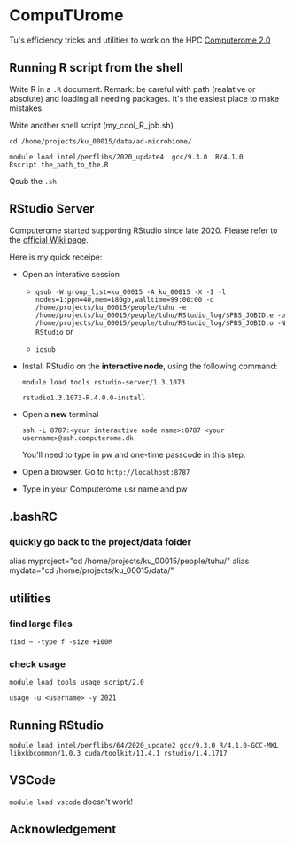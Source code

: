 # CompuTUrome

Tu's efficiency tricks and utilities to work on the HPC [Computerome 2.0](https://www.computerome.dk/display/C2W/Computerome+2.0+Wiki)

## Running R script from the shell

Write R in a `.R` document. Remark: be careful with path (realative or absolute) and loading all needing packages. It's the easiest place to make mistakes.

Write another shell script (my_cool_R_job.sh)

```
cd /home/projects/ku_00015/data/ad-microbiome/

module load intel/perflibs/2020_update4  gcc/9.3.0  R/4.1.0
Rscript the_path_to_the.R
```

Qsub the `.sh`

## RStudio Server

Computerome started supporting RStudio since late 2020. Please refer to the [official Wiki page](https://www.computerome.dk/display/C2W/Rstudio+Server).

Here is my quick receipe:

- Open an interative session
  
  - `qsub -W group_list=ku_00015 -A ku_00015 -X -I -l nodes=1:ppn=40,mem=180gb,walltime=99:00:00 -d /home/projects/ku_00015/people/tuhu -e /home/projects/ku_00015/people/tuhu/RStudio_log/$PBS_JOBID.e -o /home/projects/ku_00015/people/tuhu/RStudio_log/$PBS_JOBID.o -N RStudio` or

  - `iqsub`

- Install RStudio on the **interactive node**, using the following command:

    `module load tools rstudio-server/1.3.1073`
    
    `rstudio1.3.1073-R.4.0.0-install`

- Open a **new** terminal
  
  `ssh -L 8787:<your interactive node name>:8787 <your username>@ssh.computerome.dk`

  You'll need to type in pw and one-time passcode in this step.

- Open a browser. Go to `http://localhost:8787`
  
- Type in your Computerome usr name and pw

## .bashRC

### quickly go back to the project/data folder
alias myproject="cd /home/projects/ku_00015/people/tuhu/"
alias mydata="cd /home/projects/ku_00015/data/"

## utilities

### find large files

`find ~ -type f -size +100M`

### check usage
`module load tools usage_script/2.0`

`usage -u <username> -y 2021`

## Running RStudio
`module load intel/perflibs/64/2020_update2 gcc/9.3.0 R/4.1.0-GCC-MKL libxkbcommon/1.0.3 cuda/toolkit/11.4.1 rstudio/1.4.1717`

## VSCode
`module load vscode` doesn't work!

## Acknowledgement
